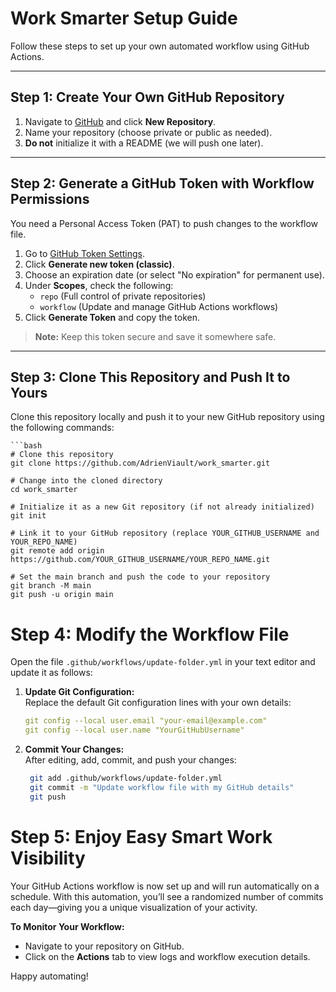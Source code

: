 # Work Smarter Setup Guide

Follow these steps to set up your own automated workflow using GitHub Actions.

---

## Step 1: Create Your Own GitHub Repository

1. Navigate to [GitHub](https://github.com/) and click **New Repository**.
2. Name your repository (choose private or public as needed).
3. **Do not** initialize it with a README (we will push one later).

---

## Step 2: Generate a GitHub Token with Workflow Permissions

You need a Personal Access Token (PAT) to push changes to the workflow file.

1. Go to [GitHub Token Settings](https://github.com/settings/tokens).
2. Click **Generate new token (classic)**.
3. Choose an expiration date (or select "No expiration" for permanent use).
4. Under **Scopes**, check the following:
   - `repo` (Full control of private repositories)
   - `workflow` (Update and manage GitHub Actions workflows)
5. Click **Generate Token** and copy the token.

> **Note:** Keep this token secure and save it somewhere safe.

---

## Step 3: Clone This Repository and Push It to Yours

Clone this repository locally and push it to your new GitHub repository using the following commands:

    ```bash
    # Clone this repository
    git clone https://github.com/AdrienViault/work_smarter.git

    # Change into the cloned directory
    cd work_smarter

    # Initialize it as a new Git repository (if not already initialized)
    git init

    # Link it to your GitHub repository (replace YOUR_GITHUB_USERNAME and YOUR_REPO_NAME)
    git remote add origin https://github.com/YOUR_GITHUB_USERNAME/YOUR_REPO_NAME.git

    # Set the main branch and push the code to your repository
    git branch -M main
    git push -u origin main

# Step 4: Modify the Workflow File

Open the file `.github/workflows/update-folder.yml` in your text editor and update it as follows:

1. **Update Git Configuration:**  
   Replace the default Git configuration lines with your own details:
   ```yaml
   git config --local user.email "your-email@example.com"
   git config --local user.name "YourGitHubUsername"

1. **Commit Your Changes:**  
   After editing, add, commit, and push your changes:
   ```bash
    git add .github/workflows/update-folder.yml
    git commit -m "Update workflow file with my GitHub details"
    git push


# Step 5: Enjoy Easy Smart Work Visibility

Your GitHub Actions workflow is now set up and will run automatically on a schedule. With this automation, you’ll see a randomized number of commits each day—giving you a unique visualization of your activity.

**To Monitor Your Workflow:**
- Navigate to your repository on GitHub.
- Click on the **Actions** tab to view logs and workflow execution details.

Happy automating!